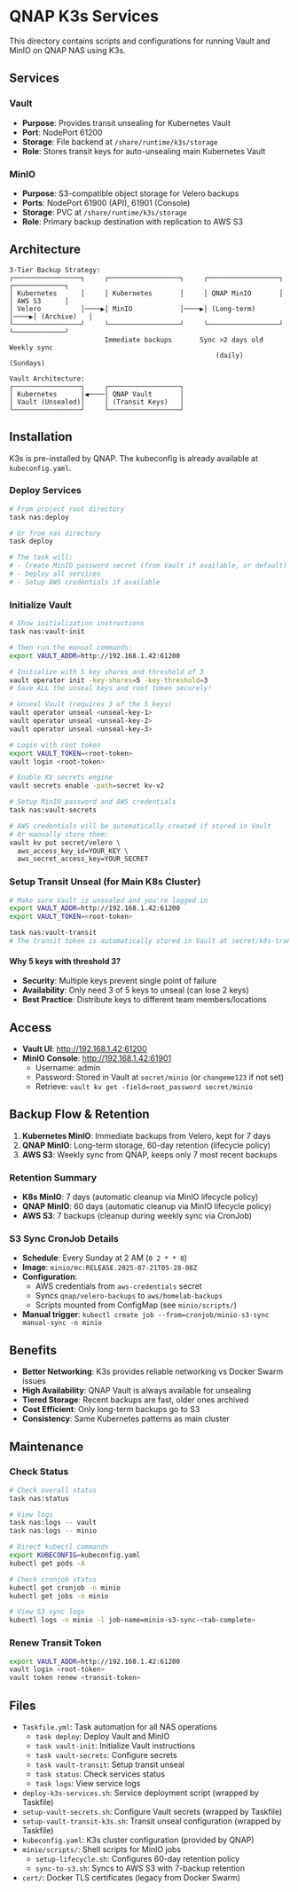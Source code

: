 # QNAP K3s Services

This directory contains scripts and configurations for running Vault and MinIO on QNAP NAS using K3s.

## Services

### Vault
- **Purpose**: Provides transit unsealing for Kubernetes Vault
- **Port**: NodePort 61200
- **Storage**: File backend at `/share/runtime/k3s/storage`
- **Role**: Stores transit keys for auto-unsealing main Kubernetes Vault

### MinIO
- **Purpose**: S3-compatible object storage for Velero backups
- **Ports**: NodePort 61900 (API), 61901 (Console)
- **Storage**: PVC at `/share/runtime/k3s/storage`
- **Role**: Primary backup destination with replication to AWS S3

## Architecture

```
3-Tier Backup Strategy:
┌─────────────────┐     ┌──────────────────┐     ┌──────────────────┐     ┌─────────────┐
│ Kubernetes      │     │ Kubernetes       │     │ QNAP MinIO       │     │ AWS S3      │
│ Velero          │────▶│ MinIO            │────▶│ (Long-term)      │────▶│ (Archive)   │
└─────────────────┘     └──────────────────┘     └──────────────────┘     └─────────────┘
                        Immediate backups       Sync >2 days old         Weekly sync
                                                    (daily)              (Sundays)

Vault Architecture:
┌─────────────────┐     ┌──────────────────┐
│ Kubernetes      │◀────│ QNAP Vault       │
│ Vault (Unsealed)│     │ (Transit Keys)   │
└─────────────────┘     └──────────────────┘
```

## Installation

K3s is pre-installed by QNAP. The kubeconfig is already available at `kubeconfig.yaml`.

### Deploy Services
```bash
# From project root directory
task nas:deploy

# Or from nas directory
task deploy

# The task will:
# - Create MinIO password secret (from Vault if available, or default)
# - Deploy all services
# - Setup AWS credentials if available
```

### Initialize Vault
```bash
# Show initialization instructions
task nas:vault-init

# Then run the manual commands:
export VAULT_ADDR=http://192.168.1.42:61200

# Initialize with 5 key shares and threshold of 3
vault operator init -key-shares=5 -key-threshold=3
# Save ALL the unseal keys and root token securely!

# Unseal Vault (requires 3 of the 5 keys)
vault operator unseal <unseal-key-1>
vault operator unseal <unseal-key-2>
vault operator unseal <unseal-key-3>

# Login with root token
export VAULT_TOKEN=<root-token>
vault login <root-token>

# Enable KV secrets engine
vault secrets enable -path=secret kv-v2

# Setup MinIO password and AWS credentials
task nas:vault-secrets

# AWS credentials will be automatically created if stored in Vault
# Or manually store them:
vault kv put secret/velero \
  aws_access_key_id=YOUR_KEY \
  aws_secret_access_key=YOUR_SECRET
```

### Setup Transit Unseal (for Main K8s Cluster)
```bash
# Make sure Vault is unsealed and you're logged in
export VAULT_ADDR=http://192.168.1.42:61200
export VAULT_TOKEN=<root-token>

task nas:vault-transit
# The transit token is automatically stored in Vault at secret/k8s-transit
```

#### Why 5 keys with threshold 3?
- **Security**: Multiple keys prevent single point of failure
- **Availability**: Only need 3 of 5 keys to unseal (can lose 2 keys)
- **Best Practice**: Distribute keys to different team members/locations

## Access

- **Vault UI**: http://192.168.1.42:61200
- **MinIO Console**: http://192.168.1.42:61901
  - Username: admin
  - Password: Stored in Vault at `secret/minio` (or `changeme123` if not set)
  - Retrieve: `vault kv get -field=root_password secret/minio`

## Backup Flow & Retention

1. **Kubernetes MinIO**: Immediate backups from Velero, kept for 7 days
2. **QNAP MinIO**: Long-term storage, 60-day retention (lifecycle policy)
3. **AWS S3**: Weekly sync from QNAP, keeps only 7 most recent backups

### Retention Summary
- **K8s MinIO**: 7 days (automatic cleanup via MinIO lifecycle policy)
- **QNAP MinIO**: 60 days (automatic cleanup via MinIO lifecycle policy)
- **AWS S3**: 7 backups (cleanup during weekly sync via CronJob)

### S3 Sync CronJob Details
- **Schedule**: Every Sunday at 2 AM (`0 2 * * 0`)
- **Image**: `minio/mc:RELEASE.2025-07-21T05-28-08Z`
- **Configuration**:
  - AWS credentials from `aws-credentials` secret
  - Syncs `qnap/velero-backups` to `aws/homelab-backups`
  - Scripts mounted from ConfigMap (see `minio/scripts/`)
- **Manual trigger**: `kubectl create job --from=cronjob/minio-s3-sync manual-sync -n minio`

## Benefits

- **Better Networking**: K3s provides reliable networking vs Docker Swarm issues
- **High Availability**: QNAP Vault is always available for unsealing
- **Tiered Storage**: Recent backups are fast, older ones archived
- **Cost Efficient**: Only long-term backups go to S3
- **Consistency**: Same Kubernetes patterns as main cluster

## Maintenance

### Check Status
```bash
# Check overall status
task nas:status

# View logs
task nas:logs -- vault
task nas:logs -- minio

# Direct kubectl commands
export KUBECONFIG=kubeconfig.yaml
kubectl get pods -A

# Check cronjob status
kubectl get cronjob -n minio
kubectl get jobs -n minio

# View S3 sync logs
kubectl logs -n minio -l job-name=minio-s3-sync-<tab-complete>
```

### Renew Transit Token
```bash
export VAULT_ADDR=http://192.168.1.42:61200
vault login <root-token>
vault token renew <transit-token>
```

## Files

- `Taskfile.yml`: Task automation for all NAS operations
  - `task deploy`: Deploy Vault and MinIO
  - `task vault-init`: Initialize Vault instructions
  - `task vault-secrets`: Configure secrets
  - `task vault-transit`: Setup transit unseal
  - `task status`: Check services status
  - `task logs`: View service logs
- `deploy-k3s-services.sh`: Service deployment script (wrapped by Taskfile)
- `setup-vault-secrets.sh`: Configure Vault secrets (wrapped by Taskfile)
- `setup-vault-transit-k3s.sh`: Transit unseal configuration (wrapped by Taskfile)
- `kubeconfig.yaml`: K3s cluster configuration (provided by QNAP)
- `minio/scripts/`: Shell scripts for MinIO jobs
  - `setup-lifecycle.sh`: Configures 60-day retention policy
  - `sync-to-s3.sh`: Syncs to AWS S3 with 7-backup retention
- `cert/`: Docker TLS certificates (legacy from Docker Swarm)